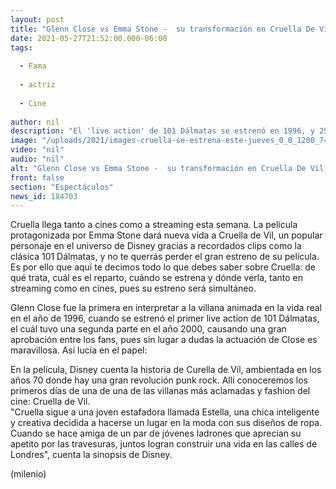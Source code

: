 ```yaml
---
layout: post
title: "Glenn Close vs Emma Stone -  su transformación en Cruella De Vil; ¿cuál te gusta más?"
date: 2021-05-27T21:52:00.000-06:00
tags:
  
  - Fama
  
  - actriz
  
  - Cine
  
author: nil
description: "El 'live action' de 101 Dálmatas se estrenó en 1996, y 25 años después llega la película 'Cruella' que contará la vida de una de las villanas más temidas de Disney. "
image: "/uploads/2021/images-cruella-se-estrena-este-jueves_0_0_1200_747.jpg"
video: "nil"
audio: "nil"
alt: "Glenn Close vs Emma Stone -  su transformación en Cruella De Vil; ¿cuál te gusta más?"
front: false
section: "Espectáculos"
news_id: 184703
---
```


Cruella llega tanto a cines como a streaming esta semana. La película protagonizada por Emma Stone dará nueva vida a Cruella de Vil, un popular personaje en el universo de Disney gracias a recordados clips como la clásica 101 Dálmatas, y no te querrás perder el gran estreno de su película.  Es por ello que aquí te decimos todo lo que debes saber sobre Cruella: de qué trata, cuál es el reparto, cuándo se estrena y dónde verla, tanto en streaming como en cines, pues su estreno será simultáneo.  

Glenn Close fue la primera en interpretar a la villana animada en la vida real en el año de 1996, cuando se estrenó el primer live action de 101 Dálmatas, el cuál tuvo una segunda parte en el año 2000, causando una gran aprobación entre los fans, pues sin lugar a dudas la actuación de Close es maravillosa. Así lucía en el papel: 

En la película, Disney cuenta la historia de Curella de Vil, ambientada en los años 70 donde hay una gran revolución punk rock. Allí conoceremos los primeros días de una de una de las villanas más aclamadas y fashion del cine: Cruella de Vil.  
"Cruella sigue a una joven estafadora llamada Estella, una chica inteligente y creativa decidida a hacerse un lugar en la moda con sus diseños de ropa. Cuando se hace amiga de un par de jóvenes ladrones que aprecian su apetito por las travesuras, juntos logran construir una vida en las calles de Londres", cuenta la sinopsis de Disney.  

(milenio)